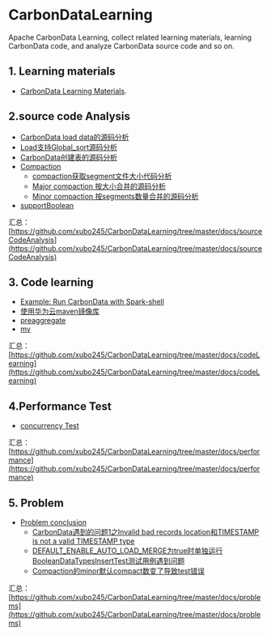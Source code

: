 # CarbonDataLearning
Apache CarbonData Learning, collect related learning materials, learning CarbonData code, and analyze CarbonData source code and so on.


## 1. Learning materials
 - [CarbonData Learning Materials](https://github.com/xubo245/CarbonDataLearning/blob/master/docs/learningMaterials/CarbonData%20Learning%20Materials.md).   

## 2.source code Analysis
 - [CarbonData load data的源码分析](https://github.com/xubo245/CarbonDataLearning/blob/master/docs/sourceCodeAnalysis/CarbonData%20load%20data的源码分析.md)
 - [Load支持Global_sort源码分析](https://github.com/xubo245/CarbonDataLearning/blob/master/docs/sourceCodeAnalysis/Load支持Global_sort源码分析.md)
 - [CarbonData创建表的源码分析](https://github.com/xubo245/CarbonDataLearning/blob/master/docs/sourceCodeAnalysis/CarbonData创建表的源码分析.md)
 - [Compaction](https://github.com/xubo245/CarbonDataLearning/tree/master/docs/sourceCodeAnalysis/compaction)
	 - [compaction获取segment文件大小代码分析](https://github.com/xubo245/CarbonDataLearning/blob/master/docs/sourceCodeAnalysis/compaction/compaction获取segment文件大小代码分析.md)
	 - [Major compaction 按大小合并的源码分析](https://github.com/xubo245/CarbonDataLearning/blob/master/docs/sourceCodeAnalysis/compaction/Major%20compaction%20按大小合并的源码分析.md)
	 - [Minor compaction 按segments数量合并的源码分析](https://github.com/xubo245/CarbonDataLearning/blob/master/docs/sourceCodeAnalysis/compaction/Minor%20compaction%20按segments数量合并的源码分析.md)
 - [supportBoolean](https://github.com/xubo245/CarbonDataLearning/tree/master/docs/sourceCodeAnalysis/supportBoolean)
 
 汇总：[https://github.com/xubo245/CarbonDataLearning/tree/master/docs/sourceCodeAnalysis](https://github.com/xubo245/CarbonDataLearning/tree/master/docs/sourceCodeAnalysis)
## 3. Code learning
 - [Example: Run CarbonData with Spark-shell](https://github.com/xubo245/CarbonDataLearning/blob/master/docs/codeLearning/example/Example:%20Run%20CarbonData%20with%20Spark-shell.md)
 - [使用华为云maven镜像库](https://github.com/xubo245/CarbonDataLearning/blob/master/docs/codeLearning/使用华为云maven镜像库.md)
 - [preaggregate](https://github.com/xubo245/CarbonDataLearning/tree/master/docs/codeLearning/preaggregate)
 - [mv](https://github.com/xubo245/CarbonDataLearning/tree/master/docs/codeLearning/mv)
 
 汇总：[https://github.com/xubo245/CarbonDataLearning/tree/master/docs/codeLearning](https://github.com/xubo245/CarbonDataLearning/tree/master/docs/codeLearning)
 
## 4.Performance Test
 - [concurrency Test](https://github.com/xubo245/CarbonDataLearning/tree/master/docs/performance/concurrencyTest)
 
汇总： [https://github.com/xubo245/CarbonDataLearning/tree/master/docs/performance](https://github.com/xubo245/CarbonDataLearning/tree/master/docs/performance)

## 5. Problem 
 - [Problem conclusion](https://github.com/xubo245/CarbonDataLearning/tree/master/docs/problems)
 	- [CarbonData遇到的问题1之Invalid bad records location和TIMESTAMP is not a valid TIMESTAMP type](https://github.com/xubo245/CarbonDataLearning/blob/master/docs/problems/CarbonData遇到的问题1之Invalid%20bad%20records%20location和TIMESTAMP%20is%20not%20a%20valid%20TIMESTAMP%20type.md) 
 	- [DEFAULT_ENABLE_AUTO_LOAD_MERGE为true时单独运行BooleanDataTypesInsertTest测试用例遇到问题](https://github.com/xubo245/CarbonDataLearning/blob/master/docs/problems/DEFAULT_ENABLE_AUTO_LOAD_MERGE为true时单独运行BooleanDataTypesInsertTest测试用例遇到问题.md)
 	- [Compaction的minor默认compact数变了导致test错误](https://github.com/xubo245/CarbonDataLearning/blob/master/docs/sourceCodeAnalysis/compaction/problems/Compaction的minor默认compact数变了导致test错误.md)
 
 汇总： [https://github.com/xubo245/CarbonDataLearning/tree/master/docs/problems](https://github.com/xubo245/CarbonDataLearning/tree/master/docs/problems)

